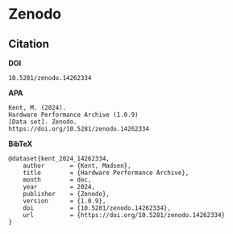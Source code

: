 # Zenodo 
## Citation
**DOI**

    10.5281/zenodo.14262334
    
**APA**

    Kent, M. (2024). 
    Hardware Performance Archive (1.0.9) 
    [Data set]. Zenodo. 
    https://doi.org/10.5281/zenodo.14262334

**BibTeX**

    @dataset{kent_2024_14262334,
        author       = {Kent, Madsen},
        title        = {Hardware Performance Archive},
        month        = dec,
        year         = 2024,
        publisher    = {Zenodo},
        version      = {1.0.9},
        doi          = {10.5281/zenodo.14262334},
        url          = {https://doi.org/10.5281/zenodo.14262334}
    }

